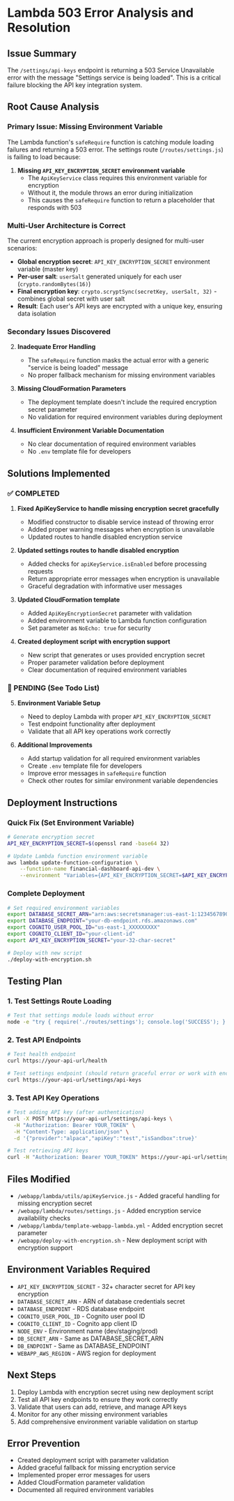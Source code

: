 # Lambda 503 Error Analysis and Resolution

## Issue Summary
The `/settings/api-keys` endpoint is returning a 503 Service Unavailable error with the message "Settings service is being loaded". This is a critical failure blocking the API key integration system.

## Root Cause Analysis

### Primary Issue: Missing Environment Variable
The Lambda function's `safeRequire` function is catching module loading failures and returning a 503 error. The settings route (`/routes/settings.js`) is failing to load because:

1. **Missing `API_KEY_ENCRYPTION_SECRET` environment variable**
   - The `ApiKeyService` class requires this environment variable for encryption
   - Without it, the module throws an error during initialization
   - This causes the `safeRequire` function to return a placeholder that responds with 503

### Multi-User Architecture is Correct
The current encryption approach is properly designed for multi-user scenarios:
- **Global encryption secret**: `API_KEY_ENCRYPTION_SECRET` environment variable (master key)
- **Per-user salt**: `userSalt` generated uniquely for each user (`crypto.randomBytes(16)`)
- **Final encryption key**: `crypto.scryptSync(secretKey, userSalt, 32)` - combines global secret with user salt
- **Result**: Each user's API keys are encrypted with a unique key, ensuring data isolation

### Secondary Issues Discovered

2. **Inadequate Error Handling**
   - The `safeRequire` function masks the actual error with a generic "service is being loaded" message
   - No proper fallback mechanism for missing environment variables

3. **Missing CloudFormation Parameters**
   - The deployment template doesn't include the required encryption secret parameter
   - No validation for required environment variables during deployment

4. **Insufficient Environment Variable Documentation**
   - No clear documentation of required environment variables
   - No `.env` template file for developers

## Solutions Implemented

### ✅ COMPLETED
1. **Fixed ApiKeyService to handle missing encryption secret gracefully**
   - Modified constructor to disable service instead of throwing error
   - Added proper warning messages when encryption is unavailable
   - Updated routes to handle disabled encryption service

2. **Updated settings routes to handle disabled encryption**
   - Added checks for `apiKeyService.isEnabled` before processing requests
   - Return appropriate error messages when encryption is unavailable
   - Graceful degradation with informative user messages

3. **Updated CloudFormation template**
   - Added `ApiKeyEncryptionSecret` parameter with validation
   - Added environment variable to Lambda function configuration
   - Set parameter as `NoEcho: true` for security

4. **Created deployment script with encryption support**
   - New script that generates or uses provided encryption secret
   - Proper parameter validation before deployment
   - Clear documentation of required environment variables

### 🔄 PENDING (See Todo List)
5. **Environment Variable Setup**
   - Need to deploy Lambda with proper `API_KEY_ENCRYPTION_SECRET`
   - Test endpoint functionality after deployment
   - Validate that all API key operations work correctly

6. **Additional Improvements**
   - Add startup validation for all required environment variables
   - Create `.env` template file for developers
   - Improve error messages in `safeRequire` function
   - Check other routes for similar environment variable dependencies

## Deployment Instructions

### Quick Fix (Set Environment Variable)
```bash
# Generate encryption secret
API_KEY_ENCRYPTION_SECRET=$(openssl rand -base64 32)

# Update Lambda function environment variable
aws lambda update-function-configuration \
    --function-name financial-dashboard-api-dev \
    --environment "Variables={API_KEY_ENCRYPTION_SECRET=$API_KEY_ENCRYPTION_SECRET,...other vars...}"
```

### Complete Deployment
```bash
# Set required environment variables
export DATABASE_SECRET_ARN="arn:aws:secretsmanager:us-east-1:123456789012:secret:db-secret"
export DATABASE_ENDPOINT="your-db-endpoint.rds.amazonaws.com"
export COGNITO_USER_POOL_ID="us-east-1_XXXXXXXXX"
export COGNITO_CLIENT_ID="your-client-id"
export API_KEY_ENCRYPTION_SECRET="your-32-char-secret"

# Deploy with new script
./deploy-with-encryption.sh
```

## Testing Plan

### 1. Test Settings Route Loading
```bash
# Test that settings module loads without error
node -e "try { require('./routes/settings'); console.log('SUCCESS'); } catch(e) { console.error('FAILED:', e.message); }"
```

### 2. Test API Endpoints
```bash
# Test health endpoint
curl https://your-api-url/health

# Test settings endpoint (should return graceful error or work with encryption)
curl https://your-api-url/settings/api-keys
```

### 3. Test API Key Operations
```bash
# Test adding API key (after authentication)
curl -X POST https://your-api-url/settings/api-keys \
  -H "Authorization: Bearer YOUR_TOKEN" \
  -H "Content-Type: application/json" \
  -d '{"provider":"alpaca","apiKey":"test","isSandbox":true}'

# Test retrieving API keys
curl -H "Authorization: Bearer YOUR_TOKEN" https://your-api-url/settings/api-keys
```

## Files Modified
- `/webapp/lambda/utils/apiKeyService.js` - Added graceful handling for missing encryption secret
- `/webapp/lambda/routes/settings.js` - Added encryption service availability checks
- `/webapp/lambda/template-webapp-lambda.yml` - Added encryption secret parameter
- `/webapp/deploy-with-encryption.sh` - New deployment script with encryption support

## Environment Variables Required
- `API_KEY_ENCRYPTION_SECRET` - 32+ character secret for API key encryption
- `DATABASE_SECRET_ARN` - ARN of database credentials secret
- `DATABASE_ENDPOINT` - RDS database endpoint
- `COGNITO_USER_POOL_ID` - Cognito user pool ID
- `COGNITO_CLIENT_ID` - Cognito app client ID
- `NODE_ENV` - Environment name (dev/staging/prod)
- `DB_SECRET_ARN` - Same as DATABASE_SECRET_ARN
- `DB_ENDPOINT` - Same as DATABASE_ENDPOINT
- `WEBAPP_AWS_REGION` - AWS region for deployment

## Next Steps
1. Deploy Lambda with encryption secret using new deployment script
2. Test all API key endpoints to ensure they work correctly
3. Validate that users can add, retrieve, and manage API keys
4. Monitor for any other missing environment variables
5. Add comprehensive environment variable validation on startup

## Error Prevention
- Created deployment script with parameter validation
- Added graceful fallback for missing encryption service
- Implemented proper error messages for users
- Added CloudFormation parameter validation
- Documented all required environment variables